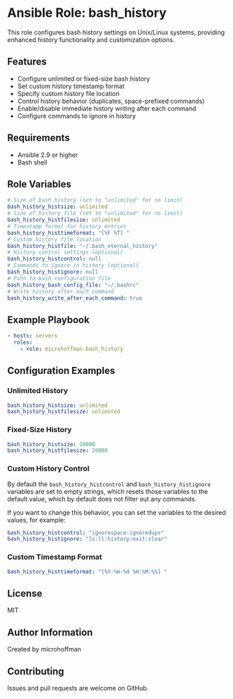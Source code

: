 # Ansible Role: bash_history

This role configures bash history settings on Unix/Linux systems, providing enhanced history functionality and customization options.

## Features

- Configure unlimited or fixed-size bash history
- Set custom history timestamp format
- Specify custom history file location
- Control history behavior (duplicates, space-prefixed commands)
- Enable/disable immediate history writing after each command
- Configure commands to ignore in history

## Requirements

- Ansible 2.9 or higher
- Bash shell

## Role Variables
```yaml
# Size of bash history (set to "unlimited" for no limit)
bash_history_histsize: unlimited
# Size of history file (set to "unlimited" for no limit)
bash_history_histfilesize: unlimited
# Timestamp format for history entries
bash_history_histtimeformat: "[%F %T] "
# Custom history file location
bash_history_histfile: "~/.bash_eternal_history"
# History control settings (optional)
bash_history_histcontrol: null
# Commands to ignore in history (optional)
bash_history_histignore: null
# Path to bash configuration file
bash_history_bash_config_file: "~/.bashrc"
# Write history after each command
bash_history_write_after_each_command: true
```

## Example Playbook

```yaml
- hosts: servers
  roles:
    - role: microhoffman.bash_history
```

## Configuration Examples

### Unlimited History

```yaml
bash_history_histsize: unlimited
bash_history_histfilesize: unlimited
```

### Fixed-Size History

```yaml
bash_history_histsize: 10000
bash_history_histfilesize: 20000
```

### Custom History Control

By default the `bash_history_histcontrol` and `bash_history_histignore` variables are set to empty strings, which resets those variables to the default value, which by default does not filter out any commands.

If you want to change this behavior, you can set the variables to the desired values, for example:

```yaml
bash_history_histcontrol: "ignorespace:ignoredups"
bash_history_histignore: "ls:ll:history:exit:clear"
```

### Custom Timestamp Format

```yaml
bash_history_histtimeformat: "[%Y-%m-%d %H:%M:%S] "
```

## License

MIT

## Author Information

Created by microhoffman

## Contributing

Issues and pull requests are welcome on GitHub.
